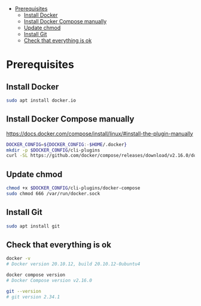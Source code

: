 <!-- TOC -->
* [Prerequisites](#prerequisites)
  * [Install Docker](#install-docker)
  * [Install Docker Compose manually](#install-docker-compose-manually)
  * [Update chmod](#update-chmod)
  * [Install Git](#install-git)
  * [Check that everything is ok](#check-that-everything-is-ok)
<!-- TOC -->

# Prerequisites

## Install Docker

```bash
sudo apt install docker.io
```

## Install Docker Compose manually

https://docs.docker.com/compose/install/linux/#install-the-plugin-manually

```bash
DOCKER_CONFIG=${DOCKER_CONFIG:-$HOME/.docker}
mkdir -p $DOCKER_CONFIG/cli-plugins
curl -SL https://github.com/docker/compose/releases/download/v2.16.0/docker-compose-linux-x86_64 -o $DOCKER_CONFIG/cli-plugins/docker-compose
```

## Update chmod

```bash
chmod +x $DOCKER_CONFIG/cli-plugins/docker-compose
sudo chmod 666 /var/run/docker.sock
```

## Install Git

```bash
sudo apt install git
```

## Check that everything is ok

```bash
docker -v
# Docker version 20.10.12, build 20.10.12-0ubuntu4

docker compose version
# Docker Compose version v2.16.0

git --version
# git version 2.34.1
```